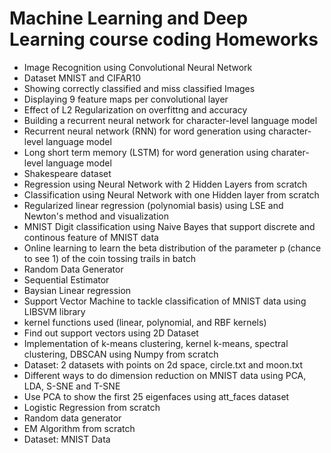 # Machine Learning and Deep Learning course coding Homeworks
 - Image Recognition using Convolutional Neural Network
 - Dataset MNIST and CIFAR10
 - Showing correctly classified and miss classified Images
 - Displaying 9 feature maps per convolutional layer
 - Effect of L2 Regularization on overfittng and accuracy
- Building a recurrent neural network for character-level language
model
- Recurrent neural network (RNN) for word generation using character-level language model
- Long short term memory (LSTM) for word generation using charater-level language model 
- Shakespeare dataset
- Regression using Neural Network with 2 Hidden Layers from scratch
- Classification using Neural Network with one Hidden layer from scratch
- Regularized linear regression (polynomial basis) using LSE and Newton's method and
visualization
- MNIST Digit classification using Naive Bayes that support discrete and continous feature of MNIST data
- Online learning to learn the beta distribution of the parameter p (chance to see 1) of the coin
tossing trails in batch
- Random Data Generator
- Sequential Estimator
- Baysian Linear regression
- Support Vector Machine to tackle classification of MNIST data using LIBSVM library
- kernel functions used (linear, polynomial, and RBF kernels)
- Find out support vectors using 2D Dataset
- Implementation of k-means clustering, kernel k-means, spectral clustering, DBSCAN using Numpy from scratch
- Dataset: 2 datasets with points on 2d space, circle.txt and moon.txt
- Different ways to do dimension reduction on MNIST data using PCA, LDA, S-SNE and T-SNE
- Use PCA to show the first 25 eigenfaces using att_faces dataset
- Logistic Regression from scratch
- Random data generator 
- EM Algorithm from scratch
- Dataset: MNIST Data
